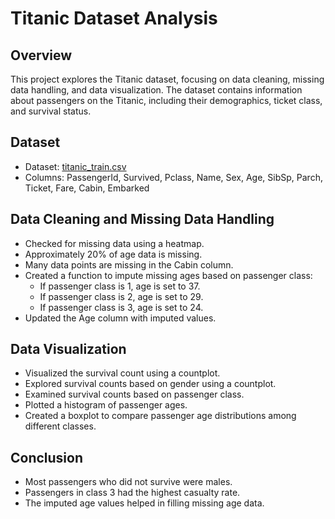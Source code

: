 # Titanic Dataset Analysis

## Overview

This project explores the Titanic dataset, focusing on data cleaning, missing data handling, and data visualization. The dataset contains information about passengers on the Titanic, including their demographics, ticket class, and survival status.

## Dataset

- Dataset: [titanic_train.csv]("https://github.com/ashaneo/Handling-Missing-Elements-in-a-DataSet-with-Mean/blob/main/titanic_train.csv")
- Columns: PassengerId, Survived, Pclass, Name, Sex, Age, SibSp, Parch, Ticket, Fare, Cabin, Embarked

## Data Cleaning and Missing Data Handling

- Checked for missing data using a heatmap.
- Approximately 20% of age data is missing.
- Many data points are missing in the Cabin column.
- Created a function to impute missing ages based on passenger class:
  - If passenger class is 1, age is set to 37.
  - If passenger class is 2, age is set to 29.
  - If passenger class is 3, age is set to 24.
- Updated the Age column with imputed values.

## Data Visualization

- Visualized the survival count using a countplot.
- Explored survival counts based on gender using a countplot.
- Examined survival counts based on passenger class.
- Plotted a histogram of passenger ages.
- Created a boxplot to compare passenger age distributions among different classes.

## Conclusion

- Most passengers who did not survive were males.
- Passengers in class 3 had the highest casualty rate.
- The imputed age values helped in filling missing age data.
